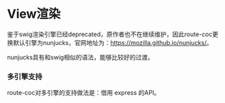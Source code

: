 # View渲染

鉴于swig渲染引擎已经deprecated，原作者也不在继续维护，因此route-coc更换默认引擎为nunjucks，官网地址为：<https://mozilla.github.io/nunjucks/>。

nunjucks具有和swig相似的语法，能够比较好的过渡。

### 多引擎支持

route-coc对多引擎的支持做法是：借用 express 的API。